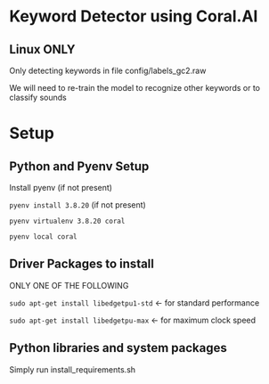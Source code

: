 # Keyword Detector using Coral.AI
## Linux ONLY

Only detecting keywords in file config/labels_gc2.raw

We will need to re-train the model to recognize other keywords or to classify sounds

# Setup
## Python and Pyenv Setup
Install pyenv (if not present)

```pyenv install 3.8.20``` (if not present)

```pyenv virtualenv 3.8.20 coral```

```pyenv local coral```

## Driver Packages to install

ONLY ONE OF THE FOLLOWING

```sudo apt-get install libedgetpu1-std``` <- for standard performance

```sudo apt-get install libedgetpu-max``` <- for maximum clock speed

## Python libraries and system packages

Simply run install_requirements.sh

